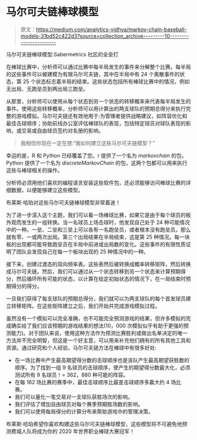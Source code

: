 # 马尔可夫链棒球模型

> 原文：<https://medium.com/analytics-vidhya/markov-chain-baseball-models-31bd52c422d3?source=collection_archive---------10----------------------->

马尔可夫链棒球模型:Sabermetrics 社区的全垒打

在棒球比赛中，分析师可以通过比赛中每半局发生的事件来分解整个比赛。每半局的这些事件可以被建模为有限马尔可夫链，其中在半局中有 24 个离散事件的状态，第 25 个状态标志着半局的结束。这些状态包括所有棒球比赛中的情况，例如无出局、无跑垒员到两出局三跑垒。

从那里，分析师可以使用从每个状态到另一个状态的转移概率来代表每半局发生的事件。使用这些转移概率，分析师可以用计算出的两支球队的预期总得分来执行完整的游戏模拟。马尔可夫链还有效地用于:为管理者提供战略建议，如阵容优化和最佳击球顺序；协助前线办公室评估棒球队的表现，包括特定球员对球队表现的影响，或交易或自由球员签约对名册的影响。

> 我相信你现在一定在想:“我如何建立这些马尔可夫链模型？”

幸运的是，R 和 Python 已经覆盖了您。r 提供了一个名为 *markovchain* 的包，Python 提供了一个名为 *discreteMarkovChain* 的包，这两个包都可以用来执行这些与棒球相关的操作。

分析师必须用他们喜欢的编程语言安装这些软件包，还必须能够访问棒球比赛的详细数据，以便能够建立这些模型。

布莱斯·哈珀对这些马尔可夫链棒球模型非常着迷！

为了进一步深入这个主题，我们可以看一场棒球比赛，如果它是由于每个球员的板外观而发生的一组转换。当一名球员上场击球时，他发现自己处于 24 种可能情况中的一种。一垒、二垒和三垒上可以各有一名跑垒员，或者根本没有跑垒员。那么就有零、一或两次出局。第三个出局结果在半局结束，这是第 25 种情况。每一块板的出现都可能导致跑垒员在半局中前进或出局数的变化。这些事件的有限性质证明了团队会发现自己在每一个板块出现的 25 种情况中的一种。

接下来，创建过渡态的双向频率表。这些表然后被转换成概率转移矩阵，然后转换成马尔可夫链。然后，我们可以通过从一个状态转移到另一个状态来计算预期得分，然后循环所有可能的状态，以计算在给定初始状态的情况下，在一局结束时预期得分的得分。

一旦我们获得了每支球队的预期总得分，我们就可以为两支球队的每个首发球员建立转移矩阵。在这些矩阵建立之后，我们开始并完成游戏模拟过程。

虽然没有一个模拟可以完全准确，也不可能完全预测游戏的结果，但许多模拟的完成确实给了我们应该预期的游戏结果的想法(10，000 次模拟似乎有助于更强的预测能力)。对于团队来说，使用这种方法作为预测比赛胜利或做出名单决定的唯一方法并不完全明智，但这是一个好主意，可以用来补充他们拥有的所有其他工具和资源。通过研究和个人经验，马尔可夫链方法在棒球中有很多好处:

*   在一场比赛中产生最高期望得分数的击球顺序也是该队产生最高期望获胜数的顺序。为了找到一组 9 名球员的击球顺序，使产生的期望得分数最大化，必须测试所有 9 名球员！= 362，880 种可能的阵容。
*   在每 162 场比赛的赛季中，最佳击球顺序比最差击球顺序多赢大约 4 场比赛。
*   我们可以量化一笔交易对一支球队获胜场次的影响。
*   我们评估了增加自由球员对每个赛季预期胜场数的影响。
*   我们可以使用每局得分的计算分布来帮助游戏中的管理决策。

布莱斯·哈珀希望你喜欢构建这些马尔可夫链棒球模型，这些模型将不可避免地预测费城人队将成为你的 2020 年世界职业棒球大赛冠军！